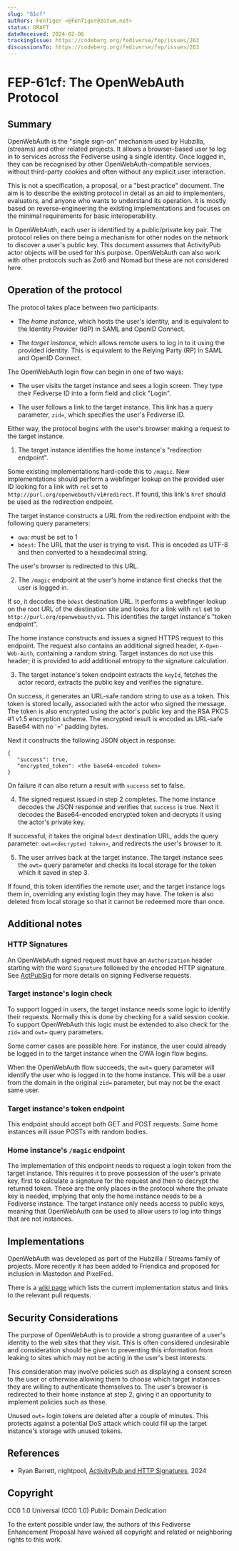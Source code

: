 ```yaml
---
slug: "61cf"
authors: FenTiger <@FenTiger@zotum.net>
status: DRAFT
dateReceived: 2024-02-06
trackingIssue: https://codeberg.org/fediverse/fep/issues/263
discussionsTo: https://codeberg.org/fediverse/fep/issues/263
---
```

# FEP-61cf: The OpenWebAuth Protocol

## Summary

OpenWebAuth is the "single sign-on" mechanism used by Hubzilla, (streams) and other related projects. It allows a browser-based user to log in to services across the Fediverse using a single identity. Once logged in, they can be recognised by other OpenWebAuth-compatible services, without third-party cookies and often without any explicit user interaction.

This is not a specification, a proposal, or a "best practice" document. The aim is to describe the existing protocol in detail as an aid to implementers, evaluators, and anyone who wants to understand its operation. It is mostly based on reverse-engineering the existing implementations and focuses on the minimal requirements for basic interoperability.

In OpenWebAuth, each user is identified by a public/private key pair. The protocol relies on there being a mechanism for other nodes on the network to discover a user's public key. This document assumes that ActivityPub actor objects will be used for this purpose. OpenWebAuth can also work with other protocols such as Zot6 and Nomad but these are not considered here.

## Operation of the protocol

The protocol takes place between two participants:

 - The _home instance_, which hosts the user's identity, and is equivalent to the Identity Provider (IdP) in SAML and OpenID Connect.

 - The _target instance_, which allows remote users to log in to it using the provided identity. This is equivalent to the Relying Party (RP) in SAML and OpenID Connect.

The OpenWebAuth login flow can begin in one of two ways:

- The user visits the target instance and sees a login screen. They type their Fediverse ID into a form field and click "Login".

- The user follows a link to the target instance. This link has a query parameter, `zid=`, which specifies the user's Fediverse ID.

Either way, the protocol begins with the user's browser making a request to the target instance.

1. The target instance identifies the home instance's "redirection endpoint".

Some existing implementations hard-code this to `/magic`. New implementations should perform a webfinger lookup on the provided user ID looking for a link with `rel` set to `http://purl.org/openwebauth/v1#redirect`. If found, this link's `href` should be used as the redirection endpoint.

The target instance constructs a URL from the redirection endpoint with the following query parameters:
- `owa`: must be set to 1
- `bdest`: The URL that the user is trying to visit. This is encoded as UTF-8 and then converted to a hexadecimal string.

The user's browser is redirected to this URL.

2. The `/magic` endpoint at the user's home instance first checks that the user is logged in.

If so, it decodes the `bdest` destination URL. It performs a webfinger lookup on the root URL of the destination site and looks for a link with `rel` set to `http://purl.org/openwebauth/v1`. This identifies the target instance's "token endpoint".

The home instance constructs and issues a signed HTTPS request to this endpoint. The request also contains an additional signed header, `X-Open-Web-Auth`, containing a random string. Target instances do not use this header; it is provided to add additional entropy to the signature calculation.

3. The target instance's token endpoint extracts the `keyId`, fetches the actor record, extracts the public key and verifies the signature.

On success, it generates an URL-safe random string to use as a token. This token is stored locally, associated with the actor who signed the message. The token is also encrypted using the actor's public key and the RSA PKCS #1 v1.5 encryption scheme. The encrypted result is encoded as URL-safe Base64 with no '=' padding bytes.

Next it constructs the following JSON object in response:

```
{
   "success": true,
   "encrypted_token": <the base64-encoded token>
}
```

On failure it can also return a result with `success` set to false.

4. The signed request issued in step 2 completes. The home instance decodes the JSON response and verifies that `success` is true. Next it decodes the Base64-encoded encrypted token and decrypts it using the actor's private key.

If successful, it takes the original `bdest` destination URL, adds the query parameter: `owt=<decrypted token>`, and redirects the user's browser to it.

5. The user arrives back at the target instance. The target instance sees the `owt=` query parameter and checks its local storage for the token which it saved in step 3.

If found, this token identifies the remote user, and the target instance logs them in, overriding any existing login they may have. The token is also deleted from local storage so that it cannot be redeemed more than once.

## Additional notes

### HTTP Signatures

An OpenWebAuth signed request must have an `Authorization` header starting with the word `Signature` followed by the encoded HTTP signature. See [ActPubSig] for more details on signing Fediverse requests.

### Target instance's login check

To support logged in users, the target instance needs some logic to identify their requests. Normally this is done by checking for a valid session cookie. To support OpenWebAuth this logic must be extended to also check for the `zid=` and `owt=` query parameters.

Some corner cases are possible here. For instance, the user could already be logged in to the target instance when the OWA login flow begins.

When the OpenWebAuth flow succeeds, the `owt=` query parameter will identify the user who is logged in to the home instance. This will be a user from the domain in the original `zid=` parameter, but may not be the exact same user.

### Target instance's token endpoint

This endpoint should accept both GET and POST requests. Some home instances will issue POSTs with random bodies.

### Home instance's `/magic` endpoint

The implementation of this endpoint needs to request a login token from the target instance. This requires it to prove possession of the user's private key, first to calculate a signature for the request and then to decrypt the returned token. These are the only places in the protocol where the private key is needed, implying that only the home instance needs to be a Fediverse instance. The target instance only needs access to public keys, meaning that OpenWebAuth can be used to allow users to log into things that are not instances.

## Implementations

OpenWebAuth was developed as part of the Hubzilla / Streams family of projects. More recently it has been added to Friendica and proposed for inclusion in Mastodon and PixelFed.

There is a [wiki page](https://hz.eenoog.org/wiki/pascal/Fediverse%2820%29OpenWebAuth%2820%29support/Home) which lists the current implementation status and links to the relevant pull requests.

## Security Considerations

The purpose of OpenWebAuth is to provide a strong guarantee of a user's identity to the web sites that they visit. This is often considered undesirable and consideration should be given to preventing this information from leaking to sites which may not be acting in the user's best interests.

This consideration may involve policies such as displaying a consent screen to the user or otherwise allowing them to choose which target instances they are willing to authenticate themselves to. The user's browser is redirected to their home instance at step 2, giving it an opportunity to implement policies such as these.

Unused `owt=` login tokens are deleted after a couple of minutes. This protects against a potential DoS attack which could fill up the target instance's storage with unused tokens.

## References

- Ryan Barrett, nightpool, [ActivityPub and HTTP Signatures][ActPubSig], 2024

[ActPubSig]: https://swicg.github.io/activitypub-http-signature/

## Copyright

CC0 1.0 Universal (CC0 1.0) Public Domain Dedication

To the extent possible under law, the authors of this Fediverse Enhancement Proposal have waived all copyright and related or neighboring rights to this work.
